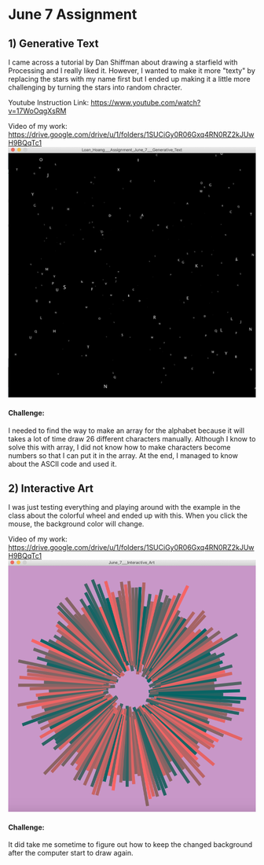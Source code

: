 # June 7 Assignment 


## 1) Generative Text

I came across a tutorial by Dan Shiffman about drawing a starfield with Processing and I really liked it. However, I wanted to make it more "texty" by replacing the stars with my name first but I ended up making it a little more challenging by turning the stars into random chracter. 


Youtube Instruction Link: https://www.youtube.com/watch?v=17WoOqgXsRM


Video of my work: https://drive.google.com/drive/u/1/folders/1SUCiGy0R06Gxq4RN0RZ2kJUwH9BQqTc1
![](Screen%20Shot%202020-06-07%20at%202.03.50%20AM.png)

#### Challenge: 

I needed to find the way to make an array for the alphabet because it will takes a lot of time draw 26 different characters manually. Although I know to solve this with array, I did not know how to make characters become numbers so that I can put it in the array. At the end, I managed to know about the ASCII code and used it. 


## 2) Interactive Art

I was just testing everything and playing around with the example in the class about the colorful wheel and ended up with this. When you click the mouse, the background color will change.


Video of my work: https://drive.google.com/drive/u/1/folders/1SUCiGy0R06Gxq4RN0RZ2kJUwH9BQqTc1
![](Screen%20Shot%202020-06-07%20at%202.05.08%20AM.png)


#### Challenge: 

It did take me sometime to figure out how to keep the changed background after the computer start to draw again.
